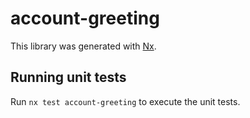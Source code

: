 # account-greeting

This library was generated with [Nx](https://nx.dev).

## Running unit tests

Run `nx test account-greeting` to execute the unit tests.
